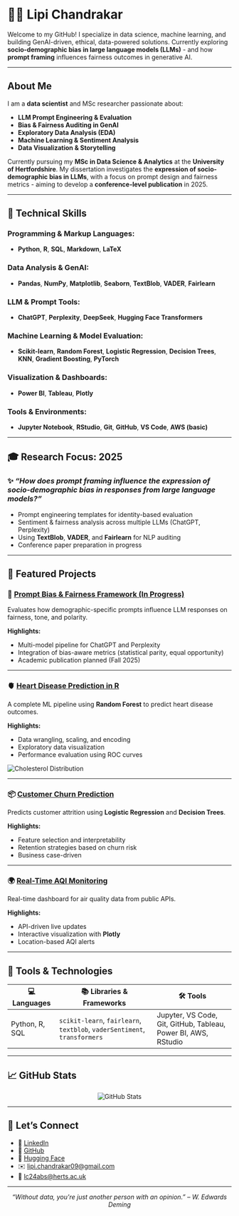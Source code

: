 # 👩‍💻 Lipi Chandrakar

Welcome to my GitHub! I specialize in data science, machine learning, and building GenAI-driven, ethical, data-powered solutions. Currently exploring **socio-demographic bias in large language models (LLMs)** - and how **prompt framing** influences fairness outcomes in generative AI.

---

## About Me

I am a **data scientist** and MSc researcher passionate about:
- **LLM Prompt Engineering & Evaluation**
- **Bias & Fairness Auditing in GenAI**
- **Exploratory Data Analysis (EDA)**
- **Machine Learning & Sentiment Analysis**
- **Data Visualization & Storytelling**

Currently pursuing my **MSc in Data Science & Analytics** at the **University of Hertfordshire**. My dissertation investigates the **expression of socio-demographic bias in LLMs**, with a focus on prompt design and fairness metrics - aiming to develop a **conference-level publication** in 2025.

---

## 🧠 Technical Skills

### **Programming & Markup Languages:**
- **Python**, **R**, **SQL**, **Markdown**, **LaTeX**

### **Data Analysis & GenAI:**
- **Pandas**, **NumPy**, **Matplotlib**, **Seaborn**, **TextBlob**, **VADER**, **Fairlearn**

### **LLM & Prompt Tools:**
- **ChatGPT**, **Perplexity**, **DeepSeek**, **Hugging Face Transformers**

### **Machine Learning & Model Evaluation:**
- **Scikit-learn**, **Random Forest**, **Logistic Regression**, **Decision Trees**, **KNN**, **Gradient Boosting**, **PyTorch**

### **Visualization & Dashboards:**
- **Power BI**, **Tableau**, **Plotly**

### **Tools & Environments:**
- **Jupyter Notebook**, **RStudio**, **Git**, **GitHub**, **VS Code**, **AWS (basic)**

---

## 🎓 Research Focus: 2025

### ✨ *“How does prompt framing influence the expression of socio-demographic bias in responses from large language models?”*

- Prompt engineering templates for identity-based evaluation  
- Sentiment & fairness analysis across multiple LLMs (ChatGPT, Perplexity)  
- Using **TextBlob**, **VADER**, and **Fairlearn** for NLP auditing  
- Conference paper preparation in progress

---

## 📁 Featured Projects

### 🧠 [Prompt Bias & Fairness Framework (In Progress)](https://github.com/lipichandrakar/llm-prompt-bias-framework)

Evaluates how demographic-specific prompts influence LLM responses on fairness, tone, and polarity.

**Highlights:**
- Multi-model pipeline for ChatGPT and Perplexity  
- Integration of bias-aware metrics (statistical parity, equal opportunity)  
- Academic publication planned (Fall 2025)

---

### 🫀 [Heart Disease Prediction in R](https://github.com/lipichandrakar/heart_attack_analysis)

A complete ML pipeline using **Random Forest** to predict heart disease outcomes.

**Highlights:**
- Data wrangling, scaling, and encoding  
- Exploratory data visualization  
- Performance evaluation using ROC curves

![Cholesterol Distribution](https://github.com/lipichandrakar/heart_attack_analysis/blob/main/images/Cholesterol%20Distribution.png?raw=true)

---

### 📦 [Customer Churn Prediction](https://github.com/lipichandrakar/Customer-Churn-Prediction-Model)

Predicts customer attrition using **Logistic Regression** and **Decision Trees**.

**Highlights:**
- Feature selection and interpretability  
- Retention strategies based on churn risk  
- Business case-driven

---

### 🌍 [Real-Time AQI Monitoring](https://github.com/lipichandrakar/Real-Time-Air-Quality-Index-AQI-Monitoring)

Real-time dashboard for air quality data from public APIs.

**Highlights:**
- API-driven live updates  
- Interactive visualization with **Plotly**  
- Location-based AQI alerts

---

## 🧰 Tools & Technologies

| 💻 Languages         | 📚 Libraries & Frameworks                                          | 🛠️ Tools |
|----------------------|---------------------------------------------------------------------|-----------|
| Python, R, SQL        | `scikit-learn`, `fairlearn`, `textblob`, `vaderSentiment`, `transformers` | Jupyter, VS Code, Git, GitHub, Tableau, Power BI, AWS, RStudio |

---

## 📈 GitHub Stats

<p align="center">
  <img src="https://github-readme-stats.vercel.app/api?username=lipichandrakar&show_icons=true&theme=default" alt="GitHub Stats" />
</p>

---

## 🤝 Let’s Connect

- 🔗 [LinkedIn](https://www.linkedin.com/in/lipichandrakar/)
- 🐙 [GitHub](https://github.com/lipichandrakar)
- 🤗 [Hugging Face](https://huggingface.co/lipichandrakar)
- ✉️ lipi.chandrakar09@gmail.com  
- 📧 lc24abs@herts.ac.uk

---

<p align="center"><i>“Without data, you're just another person with an opinion.” – W. Edwards Deming</i></p>
